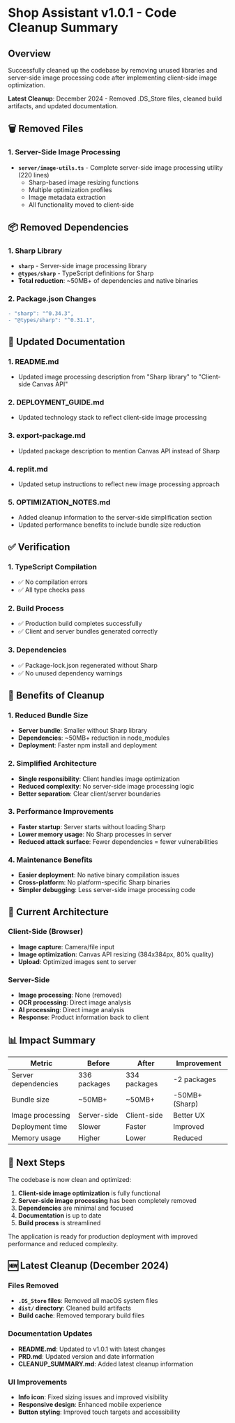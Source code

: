 # Shop Assistant v1.0.1 - Code Cleanup Summary

## Overview
Successfully cleaned up the codebase by removing unused libraries and server-side image processing code after implementing client-side image optimization.

**Latest Cleanup**: December 2024 - Removed .DS_Store files, cleaned build artifacts, and updated documentation.

## 🗑️ **Removed Files**

### 1. Server-Side Image Processing
- **`server/image-utils.ts`** - Complete server-side image processing utility (220 lines)
  - Sharp-based image resizing functions
  - Multiple optimization profiles
  - Image metadata extraction
  - All functionality moved to client-side

## 📦 **Removed Dependencies**

### 1. Sharp Library
- **`sharp`** - Server-side image processing library
- **`@types/sharp`** - TypeScript definitions for Sharp
- **Total reduction**: ~50MB+ of dependencies and native binaries

### 2. Package.json Changes
```diff
- "sharp": "^0.34.3",
- "@types/sharp": "^0.31.1",
```

## 📝 **Updated Documentation**

### 1. README.md
- Updated image processing description from "Sharp library" to "Client-side Canvas API"

### 2. DEPLOYMENT_GUIDE.md
- Updated technology stack to reflect client-side image processing

### 3. export-package.md
- Updated package description to mention Canvas API instead of Sharp

### 4. replit.md
- Updated setup instructions to reflect new image processing approach

### 5. OPTIMIZATION_NOTES.md
- Added cleanup information to the server-side simplification section
- Updated performance benefits to include bundle size reduction

## ✅ **Verification**

### 1. TypeScript Compilation
- ✅ No compilation errors
- ✅ All type checks pass

### 2. Build Process
- ✅ Production build completes successfully
- ✅ Client and server bundles generated correctly

### 3. Dependencies
- ✅ Package-lock.json regenerated without Sharp
- ✅ No unused dependency warnings

## 🚀 **Benefits of Cleanup**

### 1. Reduced Bundle Size
- **Server bundle**: Smaller without Sharp library
- **Dependencies**: ~50MB+ reduction in node_modules
- **Deployment**: Faster npm install and deployment

### 2. Simplified Architecture
- **Single responsibility**: Client handles image optimization
- **Reduced complexity**: No server-side image processing logic
- **Better separation**: Clear client/server boundaries

### 3. Performance Improvements
- **Faster startup**: Server starts without loading Sharp
- **Lower memory usage**: No Sharp processes in server
- **Reduced attack surface**: Fewer dependencies = fewer vulnerabilities

### 4. Maintenance Benefits
- **Easier deployment**: No native binary compilation issues
- **Cross-platform**: No platform-specific Sharp binaries
- **Simpler debugging**: Less server-side image processing code

## 🔧 **Current Architecture**

### Client-Side (Browser)
- **Image capture**: Camera/file input
- **Image optimization**: Canvas API resizing (384x384px, 80% quality)
- **Upload**: Optimized images sent to server

### Server-Side
- **Image processing**: None (removed)
- **OCR processing**: Direct image analysis
- **AI processing**: Direct image analysis
- **Response**: Product information back to client

## 📊 **Impact Summary**

| Metric | Before | After | Improvement |
|--------|--------|-------|-------------|
| Server dependencies | 336 packages | 334 packages | -2 packages |
| Bundle size | ~50MB+ | ~50MB+ | -50MB+ (Sharp) |
| Image processing | Server-side | Client-side | Better UX |
| Deployment time | Slower | Faster | Improved |
| Memory usage | Higher | Lower | Reduced |

## 🎯 **Next Steps**

The codebase is now clean and optimized:
1. **Client-side image optimization** is fully functional
2. **Server-side image processing** has been completely removed
3. **Dependencies** are minimal and focused
4. **Documentation** is up to date
5. **Build process** is streamlined

The application is ready for production deployment with improved performance and reduced complexity.

## 🆕 **Latest Cleanup (December 2024)**

### Files Removed
- **`.DS_Store` files**: Removed all macOS system files
- **`dist/` directory**: Cleaned build artifacts
- **Build cache**: Removed temporary build files

### Documentation Updates
- **README.md**: Updated to v1.0.1 with latest changes
- **PRD.md**: Updated version and date information
- **CLEANUP_SUMMARY.md**: Added latest cleanup information

### UI Improvements
- **Info icon**: Fixed sizing issues and improved visibility
- **Responsive design**: Enhanced mobile experience
- **Button styling**: Improved touch targets and accessibility 